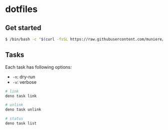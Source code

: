 # dotfiles

## Get started

```bash
$ /bin/bash -c "$(curl -fsSL https://raw.githubusercontent.com/muniere/dotfiles/master/install.sh)"
```

## Tasks

Each task has following options:

- `-n`: dry-run
- `-v`: verbose

```bash
# link 
deno task link

# unlink
deno task unlink

# status
deno task list
```
